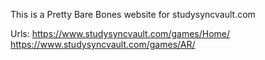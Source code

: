 This is a Pretty Bare Bones website for studysyncvault.com

Urls:
https://www.studysyncvault.com/games/Home/
https://www.studysyncvault.com/games/AR/